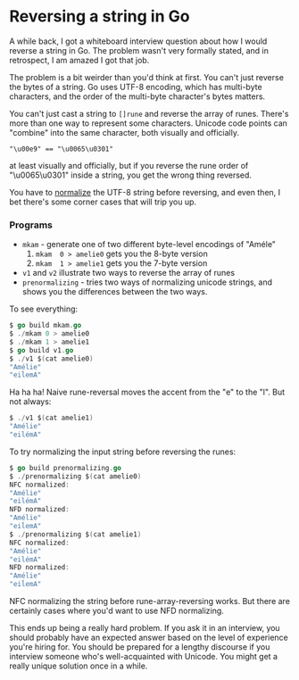 # Reversing a string in Go

A while back,
I got a whiteboard interview question about how I would reverse a string in Go.
The problem wasn't very formally stated,
and in retrospect,
I am amazed I got that job.

The problem is a bit weirder than you'd think at first.
You can't just reverse the bytes of a string.
Go uses UTF-8 encoding,
which has multi-byte characters,
and the order of the multi-byte character's bytes matters.

You can't just cast a string to `[]rune` and reverse the array of runes.
There's more than one way to represent some characters.
Unicode code points can "combine" into the same character,
both visually and officially.

    "\u00e9" == "\u0065\u0301"

at least visually and officially,
but if you reverse the rune order of "\u0065\u0301" inside a string,
you get the wrong thing reversed.

You have to [normalize](https://blog.golang.org/normalization) the UTF-8 string before reversing,
and even then, I bet there's some corner cases that will trip you up.

### Programs

* `mkam` - generate one of two different byte-level encodings of "Améle"
   1. `mkam  0 > amelie0` gets you the 8-byte version
   2. `mkam  1 > amelie1` gets you the 7-byte version
* `v1` and `v2` illustrate two ways to reverse the array of runes
* `prenormalizing` - tries two ways of normalizing unicode strings,
and shows you the differences between the two ways.

To see everything:

```go
$ go build mkam.go
$ ./mkam 0 > amelie0
$ ./mkam 1 > amelie1
$ go build v1.go
$ ./v1 $(cat amelie0)
"Amélie"
"eiĺemA"
```

Ha ha ha! Naive rune-reversal moves the accent from the "e" to the "l".
But not always:

```go
$ ./v1 $(cat amelie1)
"Amélie"
"eilémA"
```

To try normalizing the input string before reversing the runes:

```go
$ go build prenormalizing.go
$ ./prenormalizing $(cat amelie0)
NFC normalized:
"Amélie"
"eilémA"
NFD normalized:
"Amélie"
"eiĺemA"
$ ./prenormalizing $(cat amelie1)
NFC normalized:
"Amélie"
"eilémA"
NFD normalized:
"Amélie"
"eiĺemA"
```

NFC normalizing the string before rune-array-reversing works.
But there are certainly cases where you'd want to use NFD normalizing.

This ends up being a really hard problem.
If you ask it in an interview,
you should probably have an expected answer based on the level
of experience you're hiring for.
You should be prepared for a lengthy discourse if you interview
someone who's well-acquainted with Unicode.
You might get a really unique solution once in a while.

